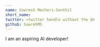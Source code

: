 ```yaml
---
name: Sowresh Mecheri-Senthil
short_name:
twitter: <twitter handle without the @>
github: SowrehMS
---
```


**<Name>** I am an aspiring AI developer!

